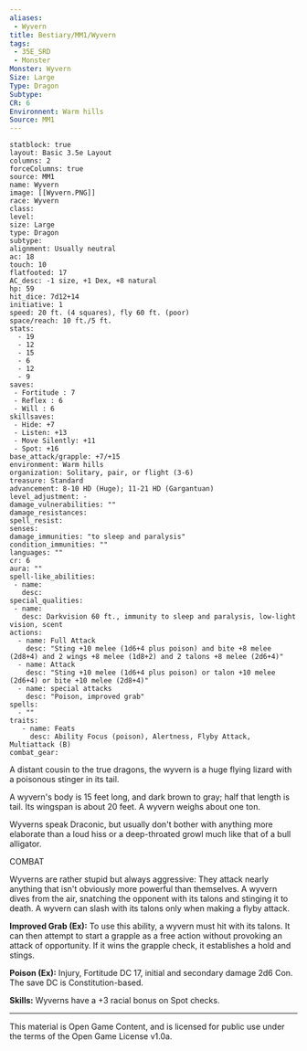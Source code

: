```yaml
---
aliases:
 - Wyvern
title: Bestiary/MM1/Wyvern
tags: 
 - 35E_SRD
 - Monster
Monster: Wyvern
Size: Large
Type: Dragon
Subtype: 
CR: 6
Environnent: Warm hills
Source: MM1
---
```


```statblock
statblock: true
layout: Basic 3.5e Layout
columns: 2
forceColumns: true
source: MM1 
name: Wyvern
image: [[Wyvern.PNG]]
race: Wyvern
class: 
level: 
size: Large
type: Dragon
subtype: 
alignment: Usually neutral
ac: 18
touch: 10
flatfooted: 17
AC_desc: -1 size, +1 Dex, +8 natural
hp: 59
hit_dice: 7d12+14
initiative: 1
speed: 20 ft. (4 squares), fly 60 ft. (poor)
space/reach: 10 ft./5 ft.
stats:
  - 19
  - 12
  - 15
  - 6
  - 12
  - 9
saves:
 - Fortitude : 7
 - Reflex : 6
 - Will : 6
skillsaves:
 - Hide: +7
 - Listen: +13
 - Move Silently: +11
 - Spot: +16
base_attack/grapple: +7/+15
environment: Warm hills
organization: Solitary, pair, or flight (3-6)
treasure: Standard
advancement: 8-10 HD (Huge); 11-21 HD (Gargantuan)
level_adjustment: -
damage_vulnerabilities: ""
damage_resistances: 
spell_resist: 
senses: 
damage_immunities: "to sleep and paralysis"
condition_immunities: ""
languages: ""
cr: 6
aura: ""
spell-like_abilities:
 - name: 
   desc: 
special_qualities:
 - name:
   desc: Darkvision 60 ft., immunity to sleep and paralysis, low-light vision, scent
actions:
  - name: Full Attack
    desc: "Sting +10 melee (1d6+4 plus poison) and bite +8 melee (2d8+4) and 2 wings +8 melee (1d8+2) and 2 talons +8 melee (2d6+4)"
  - name: Attack
    desc: "Sting +10 melee (1d6+4 plus poison) or talon +10 melee (2d6+4) or bite +10 melee (2d8+4)"
  - name: special attacks
    desc: "Poison, improved grab"
spells:
  - ""
traits:
   - name: Feats
     desc: Ability Focus (poison), Alertness, Flyby Attack, Multiattack (B)
combat_gear:  
```


A distant cousin to the true dragons, the wyvern is a huge flying lizard with a poisonous stinger in its tail.

A wyvern's body is 15 feet long, and dark brown to gray; half that length is tail. Its wingspan is about 20 feet. A wyvern weighs about one ton.

Wyverns speak Draconic, but usually don't bother with anything more elaborate than a loud hiss or a deep-throated growl much like that of a bull alligator.

COMBAT

Wyverns are rather stupid but always aggressive: They attack nearly anything that isn't obviously more powerful than themselves. A wyvern dives from the air, snatching the opponent with its talons and stinging it to death. A wyvern can slash with its talons only when making a flyby attack.


**Improved Grab (Ex):** To use this ability, a wyvern must hit with its talons. It can then attempt to start a grapple as a free action without provoking an attack of opportunity. If it wins the grapple check, it establishes a hold and stings.


**Poison (Ex):** Injury, Fortitude DC 17, initial and secondary damage 2d6 Con. The save DC is Constitution-based.


**Skills:** Wyverns have a +3 racial bonus on Spot checks.

---

This material is Open Game Content, and is licensed for public use under the terms of the Open Game License v1.0a.
